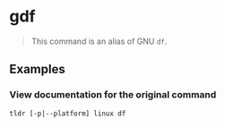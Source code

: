 # gdf

> This command is an alias of GNU `df`.

## Examples

### View documentation for the original command

```bash
tldr [-p|--platform] linux df
```

